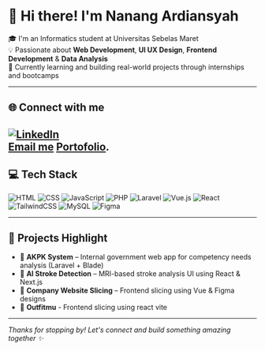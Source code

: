 # 👋 Hi there! I'm Nanang Ardiansyah

🎓 I'm an Informatics student at Universitas Sebelas Maret  
💡 Passionate about **Web Development**, **UI UX Design**, **Frontend Development** & **Data Analysis**  
🚀 Currently learning and building real-world projects through internships and bootcamps  

---

## 🌐 Connect with me
[![LinkedIn](https://img.shields.io/badge/LinkedIn-0077B5?style=flat&logo=linkedin&logoColor=white)](https://www.linkedin.com/in/nanang-ard/)  
[Email me](mailto:ardiansyahnanang984@gmail.com)
[Portofolio](https://portofolio-nanang.vercel.app/).
---

## 💻 Tech Stack
![HTML](https://img.shields.io/badge/HTML5-E34F26?style=flat&logo=html5&logoColor=white)
![CSS](https://img.shields.io/badge/CSS3-1572B6?style=flat&logo=css3&logoColor=white)
![JavaScript](https://img.shields.io/badge/JavaScript-F7DF1E?style=flat&logo=javascript&logoColor=black)
![PHP](https://img.shields.io/badge/PHP-777BB4?style=flat&logo=php&logoColor=white)
![Laravel](https://img.shields.io/badge/Laravel-F55247?style=flat&logo=laravel&logoColor=white)
![Vue.js](https://img.shields.io/badge/Vue.js-42b883?style=flat&logo=vue.js&logoColor=white)
![React](https://img.shields.io/badge/React-20232A?style=flat&logo=react&logoColor=61DAFB)
![TailwindCSS](https://img.shields.io/badge/TailwindCSS-06B6D4?style=flat&logo=tailwind-css&logoColor=white)
![MySQL](https://img.shields.io/badge/MySQL-4479A1?style=flat&logo=mysql&logoColor=white)
![Figma](https://img.shields.io/badge/Figma-F24E1E?style=flat&logo=figma&logoColor=white)

---

## 📌 Projects Highlight
- 🎯 **AKPK System** – Internal government web app for competency needs analysis (Laravel + Blade)
- 🧠 **AI Stroke Detection** – MRI-based stroke analysis UI using React & Next.js
- 🏢 **Company Website Slicing** – Frontend slicing using Vue & Figma designs
- 🎯 **Outfitmu** - Frontend slicing using react vite

---

_Thanks for stopping by! Let's connect and build something amazing together ✨_
